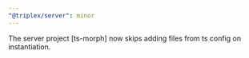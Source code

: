 ```yaml
---
"@triplex/server": minor
---
```


The server project [ts-morph] now skips adding files from ts config on instantiation.
